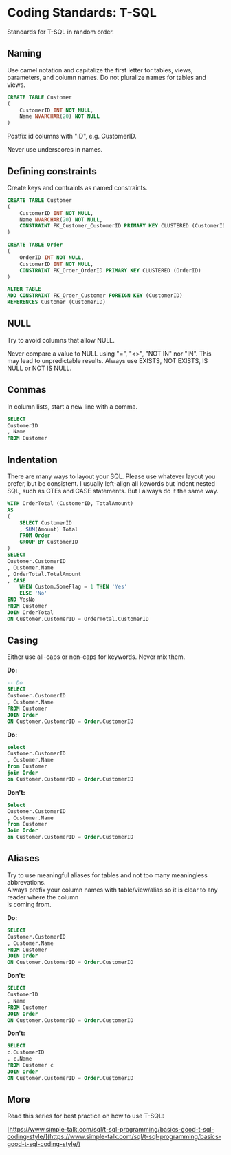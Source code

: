 # Coding Standards: T-SQL

Standards for T-SQL in random order.

## Naming

Use camel notation and capitalize the first letter for tables, views, parameters, and column names.  Do not pluralize names for tables and views.

```sql
CREATE TABLE Customer
(
    CustomerID INT NOT NULL,
    Name NVARCHAR(20) NOT NULL
)
```

Postfix id columns with "ID", e.g. CustomerID.

Never use underscores in names.

## Defining constraints

Create keys and contraints as named constraints.

```sql
CREATE TABLE Customer
(
    CustomerID INT NOT NULL,
    Name NVARCHAR(20) NOT NULL,
    CONSTRAINT PK_Customer_CustomerID PRIMARY KEY CLUSTERED (CustomerID)
)

CREATE TABLE Order
(
    OrderID INT NOT NULL,
    CustomerID INT NOT NULL,
    CONSTRAINT PK_Order_OrderID PRIMARY KEY CLUSTERED (OrderID)
)

ALTER TABLE 
ADD CONSTRAINT FK_Order_Customer FOREIGN KEY (CustomerID)     
REFERENCES Customer (CustomerID)
```

## NULL

Try to avoid columns that allow NULL.

Never compare a value to NULL using "=", "&lt;&gt;", "NOT IN" nor "IN".  This may lead to unpredictable results.  Always use EXISTS, NOT EXISTS, IS NULL or NOT IS NULL.

## Commas

In column lists, start a new line with a comma.

```sql
SELECT
CustomerID
, Name
FROM Customer
```

## Indentation

There are many ways to layout your SQL. Please use whatever layout you prefer, but be consistent.  I usually left-align all kewords but indent nested SQL, such as CTEs and CASE statements.  But I always do it the same way.

```sql
WITH OrderTotal (CustomerID, TotalAmount)
AS
(
    SELECT CustomerID
    , SUM(Amount) Total
    FROM Order
    GROUP BY CustomerID
)
SELECT
Customer.CustomerID
, Customer.Name
, OrderTotal.TotalAmount
, CASE 
    WHEN Custom.SomeFlag = 1 THEN 'Yes'
    ELSE 'No'
END YesNo
FROM Customer
JOIN OrderTotal
ON Customer.CustomerID = OrderTotal.CustomerID
```

## Casing

Either use all-caps or non-caps for keywords.  Never mix them.

**Do:**

```sql
-- Do
SELECT
Customer.CustomerID
, Customer.Name
FROM Customer
JOIN Order
ON Customer.CustomerID = Order.CustomerID
```

**Do:**

```sql
select
Customer.CustomerID
, Customer.Name
from Customer
join Order
on Customer.CustomerID = Order.CustomerID
```

**Don't:**

```sql
Select
Customer.CustomerID
, Customer.Name
From Customer
Join Order
on Customer.CustomerID = Order.CustomerID
```

## Aliases

Try to use meaningful aliases for tables and not too many meaningless abbrevations.  
Always prefix your column names with table/view/alias so  it is clear to any reader where the column  
is coming from.

**Do:**

```sql
SELECT
Customer.CustomerID
, Customer.Name
FROM Customer
JOIN Order
ON Customer.CustomerID = Order.CustomerID
```

**Don't:**

```sql
SELECT
CustomerID
, Name
FROM Customer
JOIN Order
ON Customer.CustomerID = Order.CustomerID
```

**Don't:**

```sql
SELECT
c.CustomerID
, c.Name
FROM Customer c
JOIN Order
ON Customer.CustomerID = Order.CustomerID
```

## More

Read this series for best practice on how to use T-SQL:

[https://www.simple-talk.com/sql/t-sql-programming/basics-good-t-sql-coding-style/](https://www.simple-talk.com/sql/t-sql-programming/basics-good-t-sql-coding-style/)





